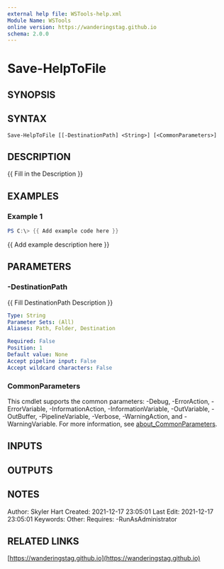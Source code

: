 ```yaml
---
external help file: WSTools-help.xml
Module Name: WSTools
online version: https://wanderingstag.github.io
schema: 2.0.0
---
```


# Save-HelpToFile

## SYNOPSIS

## SYNTAX

```
Save-HelpToFile [[-DestinationPath] <String>] [<CommonParameters>]
```

## DESCRIPTION
{{ Fill in the Description }}

## EXAMPLES

### Example 1
```powershell
PS C:\> {{ Add example code here }}
```

{{ Add example description here }}

## PARAMETERS

### -DestinationPath
{{ Fill DestinationPath Description }}

```yaml
Type: String
Parameter Sets: (All)
Aliases: Path, Folder, Destination

Required: False
Position: 1
Default value: None
Accept pipeline input: False
Accept wildcard characters: False
```

### CommonParameters
This cmdlet supports the common parameters: -Debug, -ErrorAction, -ErrorVariable, -InformationAction, -InformationVariable, -OutVariable, -OutBuffer, -PipelineVariable, -Verbose, -WarningAction, and -WarningVariable. For more information, see [about_CommonParameters](http://go.microsoft.com/fwlink/?LinkID=113216).

## INPUTS

## OUTPUTS

## NOTES
Author: Skyler Hart
Created: 2021-12-17 23:05:01
Last Edit: 2021-12-17 23:05:01
Keywords:
Other:
Requires:
    -RunAsAdministrator

## RELATED LINKS

[https://wanderingstag.github.io](https://wanderingstag.github.io)

